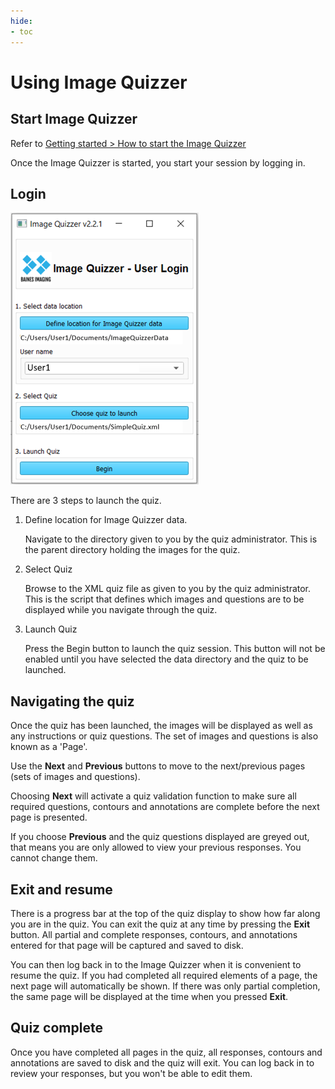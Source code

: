 ```yaml
---
hide:
- toc
---
```

<!-- let javascript handle toc on left sidebar -->
# Using Image Quizzer

## Start Image Quizzer

Refer to [Getting started > How to start the Image Quizzer](../getting_started/index.md#how-to-start-the-image-quizzer)

Once the Image Quizzer is started, you start your session by logging in.


## Login


![login](assets/login-user1.png)

There are 3 steps to launch the quiz.

1. Define location for Image Quizzer data.

    Navigate to the directory given to you by the quiz administrator. 
	This is the parent directory holding the images for the quiz.

1. Select Quiz

    Browse to the XML quiz file as given to you by the quiz administrator.
    This is the script that defines which images and questions are to be displayed
	while you navigate through the quiz.
	
1. Launch Quiz

    Press the Begin button to launch the quiz session.
    This button will not be enabled until you have selected the data directory and the quiz to be launched.


## Navigating the quiz

Once the quiz has been launched, the images will be displayed as well as any
instructions or quiz questions. The set of images and questions is also known as a 'Page'.

Use the **Next** and **Previous** buttons to move
to the next/previous pages (sets of images and questions). 

Choosing **Next** will activate a quiz validation function to make sure all required
questions, contours and annotations are complete before the next page is presented.

If you choose **Previous** and the quiz questions displayed are greyed out, that
means you are only allowed to view your previous responses. You cannot
change them.



## Exit and resume

There is a progress bar at the top of the quiz display to show how far along you are in the quiz.
You can exit the quiz at any time by pressing the **Exit** button. All partial and complete responses, contours, and annotations
entered for that page will be captured and saved to disk.

You can then log back in to the Image Quizzer when it is convenient to resume the quiz.
If you had completed all required elements of a page, the next page will automatically be shown.
If there was only partial completion, the same page will be displayed at the time when you pressed **Exit**.

## Quiz complete

Once you have completed all pages in the quiz, all responses, contours and annotations are saved to disk and the quiz will exit.
You can log back in to review your responses, but you won't be able to edit them.
